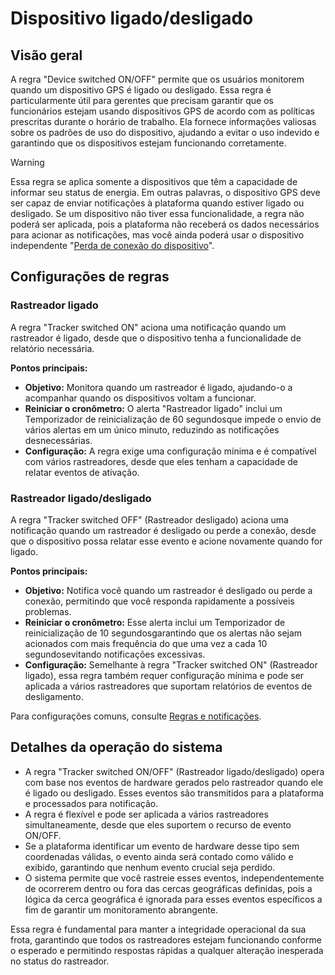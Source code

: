 # Dispositivo ligado/desligado

## Visão geral

A regra "Device switched ON/OFF" permite que os usuários monitorem quando um dispositivo GPS é ligado ou desligado. Essa regra é particularmente útil para gerentes que precisam garantir que os funcionários estejam usando dispositivos GPS de acordo com as políticas prescritas durante o horário de trabalho. Ela fornece informações valiosas sobre os padrões de uso do dispositivo, ajudando a evitar o uso indevido e garantindo que os dispositivos estejam funcionando corretamente.

> [!WARNING]
> Essa regra se aplica somente a dispositivos que têm a capacidade de informar seu status de energia. Em outras palavras, o dispositivo GPS deve ser capaz de enviar notificações à plataforma quando estiver ligado ou desligado. Se um dispositivo não tiver essa funcionalidade, a regra não poderá ser aplicada, pois a plataforma não receberá os dados necessários para acionar as notificações, mas você ainda poderá usar o dispositivo independente "[Perda de conexão do dispositivo](../conexao-do-dispositivo/perda-de-conexao-do-dispositivo.md)".

## Configurações de regras

### Rastreador ligado

A regra "Tracker switched ON" aciona uma notificação quando um rastreador é ligado, desde que o dispositivo tenha a funcionalidade de relatório necessária.

**Pontos principais:**

- **Objetivo:** Monitora quando um rastreador é ligado, ajudando-o a acompanhar quando os dispositivos voltam a funcionar.
- **Reiniciar o cronômetro:** O alerta "Rastreador ligado" inclui um Temporizador de reinicialização de 60 segundosque impede o envio de vários alertas em um único minuto, reduzindo as notificações desnecessárias.
- **Configuração:** A regra exige uma configuração mínima e é compatível com vários rastreadores, desde que eles tenham a capacidade de relatar eventos de ativação.

### Rastreador ligado/desligado

A regra "Tracker switched OFF" (Rastreador desligado) aciona uma notificação quando um rastreador é desligado ou perde a conexão, desde que o dispositivo possa relatar esse evento e acione novamente quando for ligado.

**Pontos principais:**

- **Objetivo:** Notifica você quando um rastreador é desligado ou perde a conexão, permitindo que você responda rapidamente a possíveis problemas.
- **Reiniciar o cronômetro:** Esse alerta inclui um Temporizador de reinicialização de 10 segundosgarantindo que os alertas não sejam acionados com mais frequência do que uma vez a cada 10 segundosevitando notificações excessivas.
- **Configuração:** Semelhante à regra "Tracker switched ON" (Rastreador ligado), essa regra também requer configuração mínima e pode ser aplicada a vários rastreadores que suportam relatórios de eventos de desligamento.

Para configurações comuns, consulte [Regras e notificações](../../regras-e-notificacoes.md).

## Detalhes da operação do sistema

- A regra "Tracker switched ON/OFF" (Rastreador ligado/desligado) opera com base nos eventos de hardware gerados pelo rastreador quando ele é ligado ou desligado. Esses eventos são transmitidos para a plataforma e processados para notificação.
- A regra é flexível e pode ser aplicada a vários rastreadores simultaneamente, desde que eles suportem o recurso de evento ON/OFF.
- Se a plataforma identificar um evento de hardware desse tipo sem coordenadas válidas, o evento ainda será contado como válido e exibido, garantindo que nenhum evento crucial seja perdido.
- O sistema permite que você rastreie esses eventos, independentemente de ocorrerem dentro ou fora das cercas geográficas definidas, pois a lógica da cerca geográfica é ignorada para esses eventos específicos a fim de garantir um monitoramento abrangente.

Essa regra é fundamental para manter a integridade operacional da sua frota, garantindo que todos os rastreadores estejam funcionando conforme o esperado e permitindo respostas rápidas a qualquer alteração inesperada no status do rastreador.